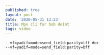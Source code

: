 ```yaml
---
published: true
layout: post
date: '2020-05-31 13:23'
title: Mpv cli for bob deint
tags: video 
---
```

	--vf=yadif=mode=send_field:parity=tff #or
	--vf=yadif=mode=send_field:parity=bff
